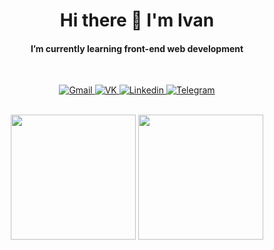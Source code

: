 <h1 align="center">Hi there 👋 I'm Ivan </h1>


<!--
**Ivan-Pat/Ivan-Pat** is a ✨ _special_ ✨ repository because its `README.md` (this file) appears on your GitHub profile.

Here are some ideas to get you started:

- 🔭 I’m currently working on ...
- 🌱 I’m currently learning ...
- 👯 I’m looking to collaborate on ...
- 🤔 I’m looking for help with ...
- 💬 Ask me about ...
- 📫 How to reach me: ...
- 😄 Pronouns: ...
- ⚡ Fun fact: ...
-->
 <h4 align="center" >I’m currently learning front-end web development</h4>
  <br>
   <p align='center' >
    <a href="">
        <img src="https://img.shields.io/badge/Gmail-D14836?style=for-the-badge&logo=gmail&logoColor=white" alt="Gmail">
    </a>
    <a href="https://vk.com/id255342920">
        <img class="network" src="https://img.shields.io/badge/вконтакте-%232E87FB.svg?&style=for-the-badge&logo=vk&logoColor=white" alt="VK">
    </a>
    <a href="">
        <img src="https://img.shields.io/badge/LinkedIn-0077B5?style=for-the-badge&logo=linkedin&logoColor=white" alt="Linkedin">
    </a>
    <a href="https://t.me/+79516420486">
        <img src="https://img.shields.io/badge/Telegram-2CA5E0?style=for-the-badge&logo=telegram&logoColor=white" alt="Telegram">
    </a>
   </p>
   <br>
    <div align="center" >
        <img height="200" src="https://github-readme-stats.vercel.app/api/top-langs/?username=Ivan-Pat" alt="">
        <img height="200" src="https://github-readme-stats.vercel.app/api?username=Ivan-Pat" alt="">
    </div>

